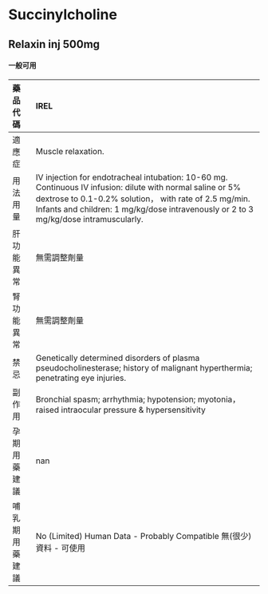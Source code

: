 # Succinylcholine

## Relaxin inj 500mg

#### 一般可用

| 藥品代碼       | IREL                                                                                                                                                                                                                                                        |
|:---------------|:------------------------------------------------------------------------------------------------------------------------------------------------------------------------------------------------------------------------------------------------------------|
| 適應症         | Muscle relaxation.                                                                                                                                                                                                                                          |
| 用法用量       | IV injection for endotracheal intubation: 10-60 mg. Continuous IV infusion: dilute with normal saline or 5% dextrose to 0.1-0.2% solution， with rate of 2.5 mg/min. Infants and children: 1 mg/kg/dose intravenously or 2 to 3 mg/kg/dose intramuscularly. |
| 肝功能異常     | 無需調整劑量                                                                                                                                                                                                                                                |
| 腎功能異常     | 無需調整劑量                                                                                                                                                                                                                                                |
| 禁忌           | Genetically determined disorders of plasma pseudocholinesterase; history of malignant hyperthermia; penetrating eye injuries.                                                                                                                               |
| 副作用         | Bronchial spasm; arrhythmia; hypotension; myotonia， raised intraocular pressure & hypersensitivity                                                                                                                                                         |
| 孕期用藥建議   | nan                                                                                                                                                                                                                                                         |
| 哺乳期用藥建議 | No (Limited) Human Data - Probably Compatible 無(很少)資料 - 可使用                                                                                                                                                                                         |

